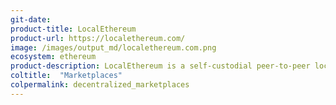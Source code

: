 ```yaml
---
git-date: 
product-title: LocalEthereum
product-url: https://localethereum.com/
image: /images/output_md/localethereum.com.png
ecosystem: ethereum
product-description: LocalEthereum is a self-custodial peer-to-peer local ETH marketplace. [Interview with Michael Foster, CEO and co-founder of LocalEthereum](/localethereum).
coltitle:  "Marketplaces"
colpermalink: decentralized_marketplaces
---
```

